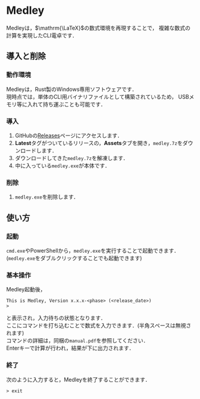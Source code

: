 # Medley
Medleyは，$\mathrm{\LaTeX}$の数式環境を再現することで，
複雑な数式の計算を実現したCLI電卓です．

## 導入と削除
### 動作環境
Medleyは，Rust製のWindows専用ソフトウェアです．  
現時点では，単体のCLI用バイナリファイルとして構築されているため，
USBメモリ等に入れて持ち運ぶことも可能です．

### 導入
1. GitHubの[Releases](https://github.com/NXVZBGBFBEN/Medley/releases)ページにアクセスします．
2. **Latest**タグがついているリリースの，**Assets**タブを開き，`medley.7z`をダウンロードします．
3. ダウンロードしてきた`medley.7z`を解凍します．
4. 中に入っている`medley.exe`が本体です．

### 削除
1. `medley.exe`を削除します．

## 使い方
### 起動
`cmd.exe`やPowerShellから，`medley.exe`を実行することで起動できます．
(`medley.exe`をダブルクリックすることでも起動できます)

### 基本操作
Medley起動後，
```
This is Medley, Version x.x.x-<phase> (<release_date>)
>
```
と表示され，入力待ちの状態となります．  
ここにコマンドを打ち込むことで数式を入力できます．(半角スペースは無視されます)  
コマンドの詳細は，同梱の`manual.pdf`を参照してください．  
Enterキーで計算が行われ，結果が下に出力されます．

### 終了
次のように入力すると，Medleyを終了することができます．
```
> exit
```
